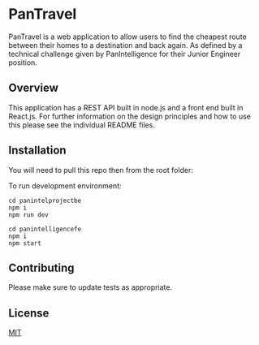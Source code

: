 # PanTravel

PanTravel is a web application to allow users to find the cheapest route between their homes to a destination and back again. As defined by a technical challenge given by PanIntelligence for their Junior Engineer position.

## Overview

This application has a REST API built in node.js and a front end built in React.js. For further information on the design principles and how to use this please see the individual README files.

## Installation

You will need to pull this repo then from the root folder:

To run development environment:

```
cd panintelprojectbe
npm i
npm run dev

cd panintelligencefe
npm i
npm start
```

## Contributing

Please make sure to update tests as appropriate.

## License

[MIT](https://choosealicense.com/licenses/mit/)
